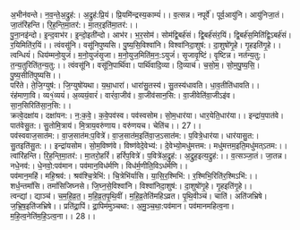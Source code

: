 

  
अ॒भीन॑वन्ते। न॒व॒न्ते॒अ॒द्रुह॑:। अ॒द्रुह॑:प्रि॒यं। प्रि॒यमि॑न्द्रस्य॒काम्यं॑।। व॒त्सन्न। नपूर्वे॑। पूर्व॒आयु॑नि। आयु॑निजा॒तं। जा॒तंरि॑हन्ति। रि॒ह॒न्ति॒मा॒तर॑:। मा॒तर॒इति॑मा॒तर॑:।।  
पु॒ना॒नइ॑न्दो। इ॒न्द॒वाभ॑र। इ॒न्दो॒इती॑न्दो। आभ॑र। भ॒र॒सोम॑। सोम॑द्वि॒बर्ह॑सं। द्वि॒बर्ह॑संर॒यिं। द्वि॒बर्ह॑स॒मिति॑द्वि॒ऽबर्ह॑सं। र॒यिमिति॑र॒यिं।। त्वंवसू॑नि। वसू॑निपुष्यसि। पु॒ष्य॒सि॒विश्वा॑नि। विश्वा॑निदा॒शुष॑:। दा॒शुषो॑गृ॒हे। गृ॒हइति॑गृ॒हे।।  
त्वन्धियं॑। धिय॑म्मनो॒युजं॑। म॒नो॒युजं॑सृ॒जा। म॒नो॒युज॒मिति॑म॒न॒:ऽयुजं॑। सृ॒जावृ॒ष्टिं। वृ॒ष्टिन्न। नत॑न्य॒तु:। त॒न्य॒तुरिति॑त॒न्य॒तु:।। त्वंवसू॑नि। वसू॑नि॒पार्थि॑वा। पार्थि॑वादि॒व्या। दि॒व्याच॑। च॒सो॒म॒। सो॒म॒पु॒ष्य॒सि॒। पु॒ष्य॒सीति॑पुष्यसि।।  
परि॑ते। ते॒जि॒ग्युष॑:। जि॒ग्युषो॑यथा। य॒था॒धारा॑। धारा॑सु॒तस्य॑। सु॒तस्य॑धावति। धा॒व॒तीति॑धावति।। रंह॑माणा॒वि। व्य१॒॑व्ययं॑। अ॒व्ययं॒वारं॑। वारं॑वा॒जीव॑। वा॒जीव॑सान॒सि:। वा॒जीवेति॑वा॒जीऽइ॑व। सा॒न॒सिरिति॑सा॒न॒सि:।।  
क्रत्वे॒दक्षा॑य। दक्षा॑यन:। न॒:क॒वे॒। क॒वे॒पव॑स्व। पव॑स्वसोम। सो॒म॒धार॑या। धार॒येति॒धार॑या।। इन्द्रा॑य॒पात॑वे। पात॑वेसु॒त:। सु॒तोमि॒त्राय॑। मि॒त्राय॒वरु॑णाय। वरु॑णयच। चेति॑च।। 27।।  
पव॑स्ववाज॒सात॑म:। वा॒ज॒सात॑म:प॒वित्रे॑। वा॒ज॒सात॑म॒इति॑वा॒ज॒ऽसात॑म:। प॒वित्रे॒धार॑या। धार॑यासु॒त:। सु॒तइति॑सु॒त:।। इन्द्रा॑यसोम। सो॒म॒विष्ण॑वे। विष्ण॑वेदे॒वेभ्य॑:। दे॒वेभ्यो॒मधु॑मत्तम:। मधु॑मत्तम॒इति॒मधु॑मत्ऽतम:।।  
त्वांरि॑हन्ति। रि॒ह॒न्ति॒मा॒तर॑:। मा॒तरो॒हरिं॑। हरिं॑प॒वित्रे॑। प॒वित्रे॑अ॒द्रुह॑:। अ॒द्रुह॒इत्य॒द्रुह॑:।। व॒त्सञ्जा॒तं। जा॒तन्न। नधे॒नव॑:। धे॒नवो॒:पव॑मान। पव॑मान॒विध॑र्मणि। विध॑र्म॒णीति॒विऽध॑र्मणि।।  
पव॑मान॒महि॑। महि॒श्रव॑:। श्रव॑श्चि॒त्रेभि॑:। चि॒त्रेभि॑र्यासि। या॒सि॒र॒श्मिभि॑:। र॒श्मिभि॒रिति॑र॒श्मिऽभि॑:।। शर्ध॒न्तमां॑सि। तमां॑सिजिघ्नसे। जि॒घ्न॒से॒विश्वा॑नि। विश्वा॑निदा॒शुष॑:। दा॒शुषो॑गृ॒हे। गृ॒हइति॑गृ॒हे।।  
त्वन्द्यां। द्याञ्च॑। च॒म॒हि॒व्र॒त॒। म॒हि॒व्र॒त॒पृ॒थि॒वीं। म॒हि॒व्र॒तेति॑महिऽव्रत। पृ॒थि॒वीञ्च॑। चाति॑। अति॑जभ्रिषे। ज॒भ्रि॒ष॒इति॑जभ्रिषे।। प्रति॑द्रा॒पिं। द्रा॒पिम॑मुञ्चथा:। अ॒मु॒ञ्च॒था॒:पव॑मान। पव॑मानमहित्व॒ना। म॒हि॒त्व॒नेति॑म॒हि॒ऽत्व॒ना।। 28।।  
